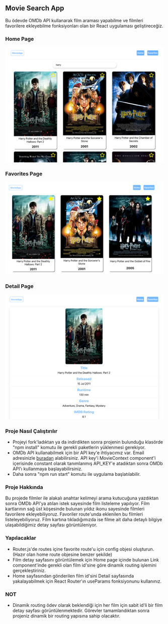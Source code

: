 ## Movie Search App

Bu ödevde OMDb API kullanarak film araması yapabilme ve filmleri favorilere ekleyebilme fonksiyonları olan bir React uygulaması geliştireceğiz.

### Home Page

![movie-search-app](figures/movie-search-app.png)

### Favorites Page

![favorites](figures/favorites.png)


### Detail Page

![detail](figures/detail.png)



### Proje Nasıl Çalıştırılır

- Projeyi fork'ladıktan ya da indirdikten sonra projenin bulunduğu klasörde "npm install" komutu ile gerekli paketlerin yüklenmesi gerekiyor.
- OMDb API kullanabilmek için bir API key'e ihtiyacımız var. Email adresinizle [buradan](http://www.omdbapi.com/apikey.aspx) alabilirsiniz. API key'i MovieContext component'i içerisinde constant olarak tanımlanmış API_KEY'e atadıktan sonra OMDb API'ı kullanmaya başlayabilirsiniz.
- Daha sonra "npm run start" komutu ile uygulama başlatılabilir.

### Proje Hakkında

Bu projede filmler ile alakalı anahtar kelimeyi arama kutucuğuna yazdıktan sonra OMDb API'ya atılan istek sayesinde film listeleme yapılıyor. Film kartlarının sağ üst köşesinde bulunan yıldız ikonu sayesinde filmleri favorilere ekleyebiliyoruz. Favoriler route'unda eklenilen bu filmleri listeleyebiliyoruz. Film kartına tıkladığımızda ise filme ait daha detaylı bilgiye ulaşabildiğimiz detay sayfası görüntüleniyor.

### Yapılacaklar

- Router.js'de routes içine favorite route'u için config objesi oluşturun. (Hazır olan home route objesine benzer şekilde)
- Film detay sayfasını görüntülemek için Home page içinde bulunan Link component'inde gerekli olan film id'sine göre dinamik routing işlemini gerçekleştiriniz.
- Home sayfasından gönderilen film id'sini Detail sayfasında yakalayabilmek için React Router'ın useParams fonksiyonunu kullanınız.

### NOT
- Dinamik routing ödev olarak beklendiği için her film için sabit id'li bir film detay sayfası görüntülenmektedir. Görevler tamamlandıktan sonra projeniz dinamik bir routing yapısına sahip olacaktır. 